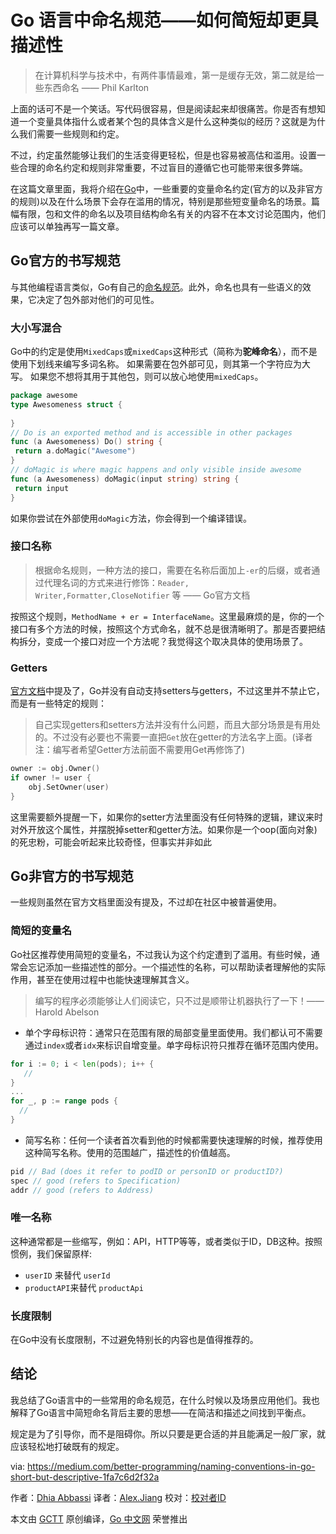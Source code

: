 # Go 语言中命名规范——如何简短却更具描述性

> 在计算机科学与技术中，有两件事情最难，第一是缓存无效，第二就是给一些东西命名 —— Phil Karlton

上面的话可不是一个笑话。写代码很容易，但是阅读起来却很痛苦。你是否有想知道一个变量具体指什么或者某个包的具体含义是什么这种类似的经历？这就是为什么我们需要一些规则和约定。

不过，约定虽然能够让我们的生活变得更轻松，但是也容易被高估和滥用。设置一些合理的命名约定和规则非常重要，不过盲目的遵循它也可能带来很多弊端。

在这篇文章里面，我将介绍在[Go](https://golang.org/)中，一些重要的变量命名约定(官方的以及非官方的规则)以及在什么场景下会存在滥用的情况，特别是那些短变量命名的场景。篇幅有限，包和文件的命名以及项目结构命名有关的内容不在本文讨论范围内，他们应该可以单独再写一篇文章。



## Go官方的书写规范

与其他编程语言类似，Go有自己的[命名规范](https://golang.org/doc/effective_go.html#names)。此外，命名也具有一些语义的效果，它决定了包外部对他们的可见性。

### 大小写混合

Go中的约定是使用`MixedCaps`或`mixedCaps`这种形式（简称为**驼峰命名**），而不是使用下划线来编写多词名称。 如果需要在包外部可见，则其第一个字符应为大写。 如果您不想将其用于其他包，则可以放心地使用`mixedCaps`。

```go
package awesome
type Awesomeness struct {
 
}
// Do is an exported method and is accessible in other packages
func (a Awesomeness) Do() string {
 return a.doMagic("Awesome")
}
// doMagic is where magic happens and only visible inside awesome 
func (a Awesomeness) doMagic(input string) string {
 return input
}
```



如果你尝试在外部使用`doMagic`方法，你会得到一个编译错误。

### 接口名称

> 根据命名规则，一种方法的接口，需要在名称后面加上`-er`的后缀，或者通过代理名词的方式来进行修饰：`Reader, Writer,Formatter,CloseNotifier` 等 —— Go官方文档

按照这个规则，`MethodName + er = InterfaceName`。这里最麻烦的是，你的一个接口有多个方法的时候，按照这个方式命名，就不总是很清晰明了。那是否要把结构拆分，变成一个接口对应一个方法呢？我觉得这个取决具体的使用场景了。

### Getters

[官方文档](https://golang.org/doc/effective_go.html#Getters)中提及了，Go并没有自动支持setters与getters，不过这里并不禁止它，而是有一些特定的规则：

> 自己实现getters和setters方法并没有什么问题，而且大部分场景是有用处的。不过没有必要也不需要一直把`Get`放在getter的方法名字上面。(译者注：编写者希望Getter方法前面不需要用Get再修饰了)

```go
owner := obj.Owner()
if owner != user {
    obj.SetOwner(user)
}
```

这里需要额外提醒一下，如果你的setter方法里面没有任何特殊的逻辑，建议来时对外开放这个属性，并摆脱掉setter和getter方法。如果你是一个oop(面向对象)的死忠粉，可能会听起来比较奇怪，但事实并非如此

## Go非官方的书写规范

一些规则虽然在官方文档里面没有提及，不过却在社区中被普遍使用。

### 简短的变量名

Go社区推荐使用简短的变量名，不过我认为这个约定遭到了滥用。有些时候，通常会忘记添加一些描述性的部分。一个描述性的名称，可以帮助读者理解他的实际作用，甚至在使用过程中也能快速理解其含义。

> 编写的程序必须能够让人们阅读它，只不过是顺带让机器执行了一下！—— Harold Abelson

- 单个字母标识符：通常只在范围有限的局部变量里面使用。我们都认可不需要通过`index`或者`idx`来标识自增变量。单字母标识符只推荐在循环范围内使用。

```go
for i := 0; i < len(pods); i++ {
   //
}
...
for _, p := range pods {
  //
}
```

- 简写名称：任何一个读者首次看到他的时候都需要快速理解的时候，推荐使用这种简写名称。使用的范围越广，描述性的价值越高。

```go
pid // Bad (does it refer to podID or personID or productID?)
spec // good (refers to Specification)
addr // good (refers to Address)
```

### 唯一名称

这种通常都是一些缩写，例如：API，HTTP等等，或者类似于ID，DB这种。按照惯例，我们保留原样:

- `userID` 来替代 `userId`
- `productAPI`来替代 `productApi`

### 长度限制

在Go中没有长度限制，不过避免特别长的内容也是值得推荐的。



## 结论

我总结了Go语言中的一些常用的命名规范，在什么时候以及场景应用他们。我也解释了Go语言中简短命名背后主要的思想——在简洁和描述之间找到平衡点。

规定是为了引导你，而不是阻碍你。所以只要是更合适的并且能满足一般厂家，就应该轻松地打破既有的规定。



via: https://medium.com/better-programming/naming-conventions-in-go-short-but-descriptive-1fa7c6d2f32a

作者：[Dhia Abbassi](https://medium.com/@dhiatn)
译者：[Alex.Jiang](https://github.com/JYSDeveloper)
校对：[校对者ID](https://github.com/校对者ID)

本文由 [GCTT](https://github.com/studygolang/GCTT) 原创编译，[Go 中文网](https://studygolang.com/) 荣誉推出











